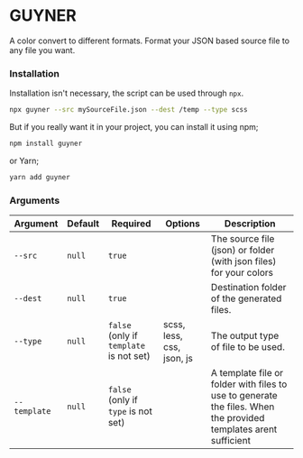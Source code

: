# GUYNER

A color convert to different formats. Format your JSON based source file to any file you want.

### Installation

Installation isn't necessary, the script can be used through `npx`.

```bash
npx guyner --src mySourceFile.json --dest /temp --type scss
```

But if you really want it in your project, you can install it using npm;

```bash
npm install guyner
```

or Yarn;

```bash
yarn add guyner
```

### Arguments

| Argument     | Default | Required                                | Options                   | Description                                                                                                     |
| ------------ | ------- | --------------------------------------- | ------------------------- | --------------------------------------------------------------------------------------------------------------- |
| `--src`      | `null`  | `true`                                  |                           | The source file (json) or folder (with json files) for your colors                                              |
| `--dest`     | `null`  | `true`                                  |                           | Destination folder of the generated files.                                                                      |
| `--type`     | `null`  | `false` (only if `template` is not set) | scss, less, css, json, js | The output type of file to be used.                                                                             |
| `--template` | `null`  | `false` (only if `type` is not set)     |                           | A template file or folder with files to use to generate the files. When the provided templates arent sufficient |
